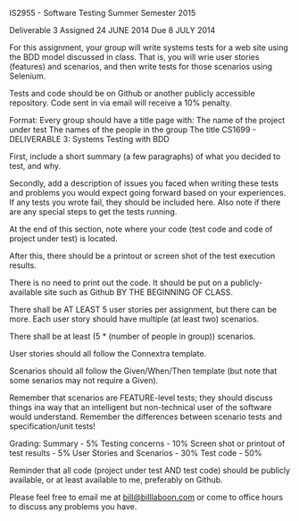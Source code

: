 IS2955 - Software Testing
Summer Semester 2015

Deliverable 3
Assigned 24 JUNE 2014
Due 8 JULY 2014

For this assignment, your group will write systems tests for a web site using the BDD model discussed in class.  That is, you will wrie user stories (features) and scenarios, and then write tests for those scenarios using Selenium.

Tests and code should be on Github or another publicly accessible repository. Code sent in via email will receive a 10% penalty.

Format:
Every group should have a title page with:
The name of the project under test
The names of the people in the group
The title CS1699 - DELIVERABLE 3: Systems Testing with BDD

First, include a short summary (a few paragraphs) of what you decided to test, and why.

Secondly, add a description of issues you faced when writing these tests and problems you would expect going forward based on your experiences.  If any tests you wrote fail, they should be included here.  Also note if there are any special steps to get the tests running.

At the end of this section, note where your code (test code and code of project under test) is located.

After this, there should be a printout or screen shot of the test execution results.

There is no need to print out the code.  It should be put on a publicly-available site such as Github BY THE BEGINNING OF CLASS.

There shall be AT LEAST 5 user stories per assignment, but there can be more. Each user story should have multiple (at least two) scenarios.

There shall be at least (5 * (number of people in group)) scenarios.

User stories should all follow the Connextra template.

Scenarios should all follow the Given/When/Then template (but note that some senarios may not require a Given).

Remember that scenarios are FEATURE-level tests; they should discuss things ina way that an intelligent but non-technical user of the software would understand.  Remember the differences between scenario tests and specification/unit tests!

Grading:
Summary - 5%
Testing concerns - 10%
Screen shot or printout of test results - 5%
User Stories and Scenarios - 30%
Test code - 50%

Reminder that all code (project under test AND test code) should be publicly available, or at least available to me, preferably on Github.

Please feel free to email me at bill@billlaboon.com or come to office hours to discuss any problems you have.